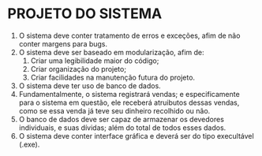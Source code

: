 # PROJETO DO SISTEMA

1. O sistema deve conter tratamento de erros e exceções, afim de não conter margens para bugs.
2. O sistema deve ser baseado em modularização, afim de:
    1. Criar uma legibilidade maior do código;
    2. Criar organização do projeto;
    3. Criar facilidades na manutenção futura do projeto.
3. O sistema deve ter uso de banco de dados.
4. Fundamentalmente, o sistema registrará vendas; e especificamente para o sistema em questão, ele receberá atruibutos dessas vendas, como se essa venda já teve seu dinheiro recolhido ou não.
5. O banco de dados deve ser capaz de armazenar os devedores individuais, e suas dívidas; além do total de todos esses dados.
6. O sistema deve conter interface gráfica e deverá ser do tipo execultável (.exe).